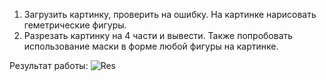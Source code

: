 1. Загрузить картинку, проверить на ошибку. На картинке нарисовать геметрические фигуры.
2. Разрезать картинку на 4 части и вывести.
Также попробовать использование маски в форме любой фигуры на картинке.

Результат работы: 
![Res]()
